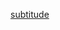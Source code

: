[subtitude](http://www.theunixschool.com/2012/09/examples-how-to-change-delimiter-of-file-Linux.html)
